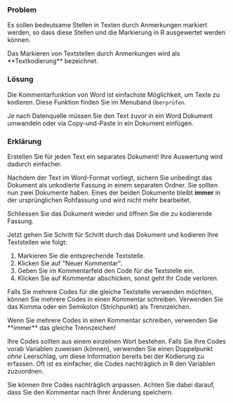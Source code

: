 ### Problem

Es sollen bedeutsame Stellen in Texten durch Anmerkungen markiert werden, so dass diese Stellen und die Markierung in R ausgewertet werden können.

<p class="alert alert-primary" markdown="1">
Das Markieren von Textstellen durch Anmerkungen wird als **Textkodierung** bezeichnet.
</p>

### Lösung 

Die Kommentarfunktion von Word ist einfachste Möglichkeit, um Texte zu kodieren. Diese Funktion finden Sie im Menuband `Überprüfen`. 

Je nach Datenquelle müssen Sie den Text zuvor in ein Word Dokument umwandeln oder via Copy-und-Paste in ein Dokument einfügen. 

### Erklärung

<p class="alert alert-success" markdown="1">
Erstellen Sie für jeden Text ein separates Dokument! Ihre Auswertung wird dadurch einfacher. 
</p>

Nachdem der Text im Word-Format vorliegt, sichern Sie unbedingt das Dokument als unkodierte Fassung in einem separaten Ordner. Sie sollten nun zwei Dokumente haben. Eines der beiden Dokumente bleibt **immer** in der ursprünglichen Rohfassung und wird nicht mehr bearbeitet.

Schliessen Sie das Dokument wieder und öffnen Sie die zu kodierende Fassung. 

Jetzt gehen Sie Schritt für Schritt durch das Dokument und kodieren Ihre Textstellen wie folgt: 

1. Markieren Sie die entsprechende Textstelle. 
2. Klicken Sie auf "Neuer Kommentar". 
3. Geben Sie im Kommentarfeld den Code für die Textstelle ein. 
4. Klicken Sie auf Kommentar abschicken, sonst geht Ihr Code verloren.

<p class="alert alert-success" markdown="1">
Falls Sie mehrere Codes für die gleiche Textstelle verwenden möchten, können 
Sie mehrere Codes in einen Kommentar schreiben. Verwenden Sie das Komma oder ein Semikolon (Strichpunkt) als Trennzeichen. 
</p>

<p class="alert alert-warning" markdown="1">
Wenn Sie mehrere Codes in einen Kommentar schreiben, verwenden Sie **immer** das gleiche Trennzeichen!
</p>

Ihre Codes sollten aus einem einzelnen Wort bestehen. Falls Sie Ihre Codes vorab Variablen zuweisen (können), verwenden Sie einen Doppelpunkt *ohne* Leerschlag, um diese Information bereits bei der Kodierung zu erfassen. Oft ist es einfacher, die Codes nachträglich in R den Variablen zuzuordnen.

<p class="alert alert-success" markdown="1">
Sie können Ihre Codes nachträglich anpassen. Achten Sie dabei darauf, dass Sie den Kommentar nach Ihrer Änderung speichern. 
</p> 
